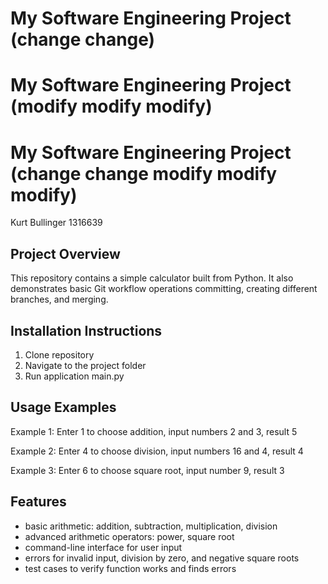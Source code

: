 # My Software Engineering Project (change change)
# My Software Engineering Project (modify modify modify)
# My Software Engineering Project (change change modify modify modify)

Kurt Bullinger
1316639

## Project Overview
This repository contains a simple calculator built from Python. It also demonstrates
basic Git workflow operations committing, creating different branches, and merging.

## Installation Instructions
1. Clone repository
2. Navigate to the project folder
3. Run application main.py

## Usage Examples
Example 1:
Enter 1 to choose addition, input numbers 2 and 3, result 5

Example 2:
Enter 4 to choose division, input numbers 16 and 4, result 4

Example 3:
Enter 6 to choose square root, input number 9, result 3

## Features
- basic arithmetic: addition, subtraction, multiplication, division
- advanced arithmetic operators: power, square root
- command-line interface for user input
- errors for invalid input, division by zero, and negative square roots
- test cases to verify function works and finds errors